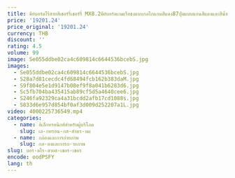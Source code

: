 ```yaml
---
title: คีย์บอร์ดไร้สายสีเชอร์รี่เชอร์รี่ MX8.2คีย์บอร์ดเกมเรือธงแบบกลไกแกนสีแดง87ปุ่มแบบแกนสีแดงและสีน้ำเงิน
price: '19201.24'
price_original: '19201.24'
currency: THB
discount: ''
rating: 4.5
volume: 99
image: Se055ddbe02ca4c609814c6644536bcebS.jpg
images:
  - Se055ddbe02ca4c609814c6644536bcebS.jpg
  - S28a7d81cecdc4fd68494fcb162b383daM.jpg
  - S9f804e5e1d9147b08ef9f8a041b6283d6.jpg
  - Sc5fb704ba435415ab89cf5d5a4640cee6.jpg
  - S246fa92329ca4a31bcdd2afb17cd1088s.jpg
  - S833d6e957d854bf0af3d009d252207a1L.jpg
video: 4000225736549.mp4
categories:
  - name: อิเล็กทรอนิกส์สำหรับผู้บริโภค
    slug: เล-กทรอน-กส-สำหร-บผ
  - name: กล้องและการถ่ายภาพ
    slug: กล-องและการถ-ายภาพ
slug: บอร-ดไร-สายส-เชอร-เชอร
encode: oodPSFY
lang: th
---
```

  